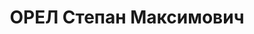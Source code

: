 ---
title: ОРЕЛ Степан Максимович
description: '1891 р. н., Чернігівська обл., с. Білошапки Прилуцького р-ну, українець,
  член ВКП(б), освіта початкова, Сумська обл., м. Буринь Буриньського р-ну, голова
  районного виконкому

  Арешт 28.09.1937. Військовою колегією Верховного Суду СРСР 22.12.1937 за ст.ст. 54-7,
  54-8, 54-11 КК УСРР засуджений до ВМП. Розстріляний 23.12.1937 у м. Київ

  Реабілітований 30.01.1957 Верховним Судом СРСР.'
---